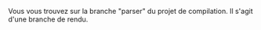 Vous vous trouvez sur la branche "parser" du projet de compilation. Il s'agit d'une branche de rendu.